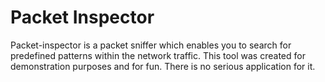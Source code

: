 # Packet Inspector

Packet-inspector is a packet sniffer which enables you to search for predefined
patterns within the network traffic.
This tool was created for demonstration purposes and for fun. There is no serious
application for it.
